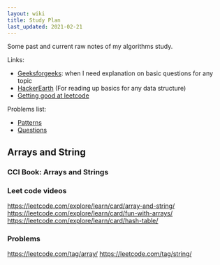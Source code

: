```yaml
---
layout: wiki
title: Study Plan
last_updated: 2021-02-21
---
```

Some past and current raw notes of my algorithms study.

Links:

- [Geeksforgeeks](https://www.geeksforgeeks.org/): when I need explanation on basic questions for any topic
- [HackerEarth](https://www.hackerearth.com/) (For reading up basics for any data structure)
- [Getting good at leetcode](https://heidi-newton.com/blog/getting-good-at-leetcode)

Problems list:
- [Patterns](https://github.com/SeanPrashad/leetcode-patterns)
- [Questions](https://docs.google.com/spreadsheets/d/1KkCeOIBwUFfKrHGGZe_6EJRCIqaM6MJBo0uSIMSD9bs/edit#gid=782922309)


## Arrays and String

### CCI Book: Arrays and Strings


### Leet code videos
https://leetcode.com/explore/learn/card/array-and-string/
https://leetcode.com/explore/learn/card/fun-with-arrays/
https://leetcode.com/explore/learn/card/hash-table/

### Problems
https://leetcode.com/tag/array/
https://leetcode.com/tag/string/